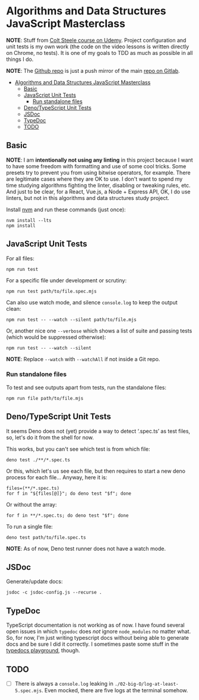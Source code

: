 # Algorithms and Data Structures JavaScript Masterclass

**NOTE**: Stuff from [Colt Steele course on Udemy](https://www.udemy.com/course/js-algorithms-and-data-structures-masterclass). Project configuration and unit tests is my own work (the code on the video lessons is written directly on Chrome, no tests). It is one of my goals to TDD as much as possible in all things I do.

**NOTE**: The [Github repo](https://github.com/FernandoBasso/JavaScript-Algorithms-and-Data-Structures-Masterclass) is just a push mirror of the main [repo on Gitlab](https://gitlab.com/programming-studies/javascript-algorithms-data-structures-masterclass).

- [Algorithms and Data Structures JavaScript Masterclass](#algorithms-and-data-structures-javascript-masterclass)
  - [Basic](#basic)
  - [JavaScript Unit Tests](#javascript-unit-tests)
    - [Run standalone files](#run-standalone-files)
  - [Deno/TypeScript Unit Tests](#denotypescript-unit-tests)
  - [JSDoc](#jsdoc)
  - [TypeDoc](#typedoc)
  - [TODO](#todo)

## Basic

**NOTE**: I am **intentionally not using any linting** in this project because I want to have some freedom with formatting and use of some cool tricks. Some presets try to prevent you from using bitwise operators, for example. There are legitimate cases where they are OK to use. I don't want to spend my time studying algorithms fighting the linter, disabling or tweaking rules, etc. And just to be clear, for a React, Vue.js, a Node + Express API, OK, I do use linters, but not in this algorithms and data structures study project.

Install [nvm](https://github.com/nvm-sh/nvm) and run these commands (just once):

```
nvm install --lts
npm install
```

## JavaScript Unit Tests

For all files:

```
npm run test
```

For a specific file under development or scrutiny:

```
npm run test path/to/file.spec.mjs
```

Can also use watch mode, and silence `console.log` to keep the output clean:

```
npm run test -- --watch --silent path/to/file.mjs
```

Or, another nice one `--verbose` which shows a list of suite and passing tests (which would be suppressed otherwise):


```
npm run test -- --watch --silent
```

**NOTE**: Replace `--watch` with `--watchAll` if not inside a Git repo.

### Run standalone files

To test and see outputs apart from tests, run the standalone files:

```
npm run file path/to/file.mjs
```


## Deno/TypeScript Unit Tests

It seems Deno does not (yet) provide a way to detect ‘.spec.ts’ as test files, so, let's do it from the shell for now.

This works, but you can't see which test is from which file:

	deno test ./**/*.spec.ts

Or this, which let's us see each file, but then requires to start a new deno process for each file... Anyway, here it is:

```shell
files=(**/*.spec.ts)
for f in "${files[@]}"; do deno test "$f"; done
```

Or without the array:

```shell
for f in **/*.spec.ts; do deno test "$f"; done
```

To run a single file:

```shell
deno test path/to/file.spec.ts
```

**NOTE**: As of now, Deno test runner does not have a watch mode.

## JSDoc

Generate/update docs:

```
jsdoc -c jsdoc-config.js --recurse .
```

## TypeDoc

TypeScript documentation is not working as of now. I have found several open issues in which `typedoc` does _not_ ignore `node_modules` no matter what. So, for now, I'm just writing typescript docs without being able to generate docs and be sure I did it correctly. I sometimes paste some stuff in the [typedocs playground](https://microsoft.github.io/tsdoc/), though.

## TODO

- [ ] There is always a `console.log` leaking in `./02-big-O/log-at-least-5.spec.mjs`. Even mocked, there are five logs at the terminal somehow.

